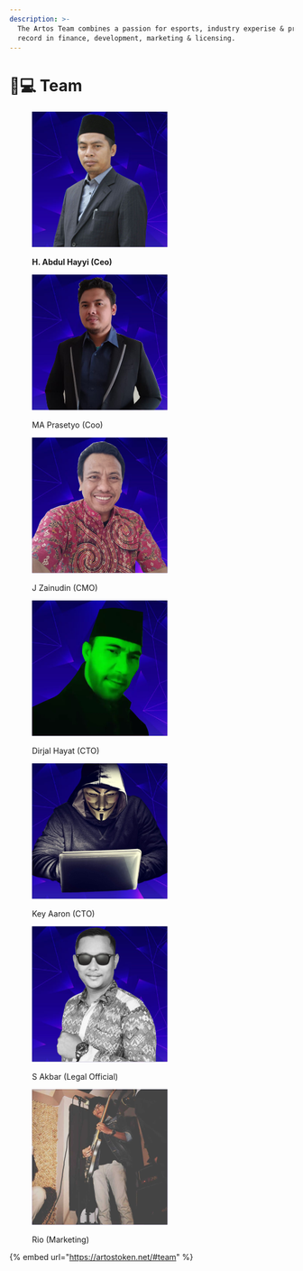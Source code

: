 ```yaml
---
description: >-
  The Artos Team combines a passion for esports, industry experise & proven
  record in finance, development, marketing & licensing.
---
```


# 👨💻 Team

<div>

<figure><img src="../.gitbook/assets/ayi" alt="Abdul Hayyi"><figcaption><p><strong>H. Abdul Hayyi (Ceo)</strong></p></figcaption></figure>

 

<figure><img src="../.gitbook/assets/tio" alt=""><figcaption><p>MA Prasetyo (Coo)</p></figcaption></figure>

 

<figure><img src="../.gitbook/assets/omjen" alt=""><figcaption><p>J Zainudin (CMO)</p></figcaption></figure>

 

<figure><img src="../.gitbook/assets/dirjal" alt=""><figcaption><p>Dirjal Hayat (CTO)</p></figcaption></figure>

 

<figure><img src="../.gitbook/assets/Key Aaron" alt=""><figcaption><p>Key Aaron (CTO)</p></figcaption></figure>

 

<figure><img src="../.gitbook/assets/subki" alt=""><figcaption><p>S Akbar (Legal Official)</p></figcaption></figure>

 

<figure><img src="../.gitbook/assets/rio" alt=""><figcaption><p>Rio (Marketing)</p></figcaption></figure>

</div>

{% embed url="https://artostoken.net/#team" %}

